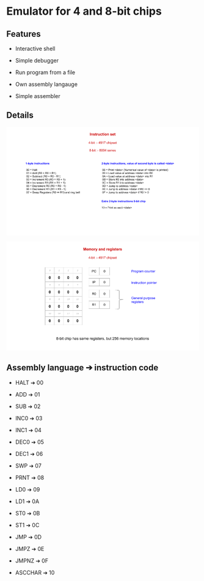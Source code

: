 # Emulator for 4 and 8-bit chips

## Features

* Interactive shell

* Simple debugger

* Run program from a file

* Own assembly langauge

* Simple assembler

## Details

![chipset_emulator](images/instructions.png)

![chipset_emulator](images/memory.png)

## Assembly language ➔ instruction code

* HALT ➔ 00

* ADD ➔ 01

* SUB ➔ 02

* INC0 ➔ 03

* INC1 ➔ 04

* DEC0 ➔ 05

* DEC1 ➔ 06

* SWP ➔ 07

* PRNT ➔ 08

* LD0 ➔ 09

* LD1 ➔ 0A

* ST0 ➔ 0B

* ST1 ➔ 0C

* JMP ➔ 0D

* JMPZ ➔ 0E

* JMPNZ ➔ 0F

* ASCCHAR ➔ 10
